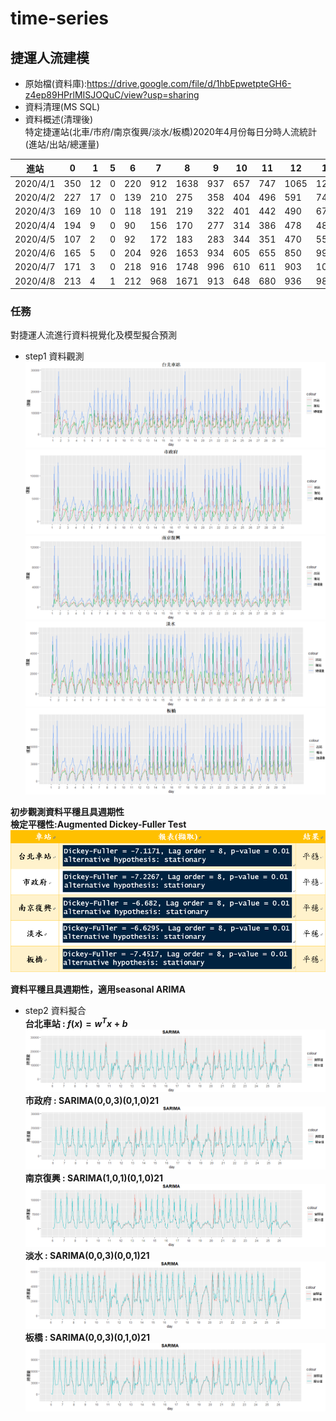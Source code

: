 # time-series
## 捷運人流建模

* 原始檔(資料庫):https://drive.google.com/file/d/1hbEpwetpteGH6-z4ep89HPrlMISJOQuC/view?usp=sharing
* 資料清理(MS SQL)
* 資料概述(清理後)<br>
特定捷運站(北車/市府/南京復興/淡水/板橋)2020年4月份每日分時人流統計(進站/出站/總運量)

| 進站       | 0   | 1  | 5 | 6   | 7   | 8    | 9   | 10  | 11  | 12   | 13   | 14   | 15   | 16   | 17   | 18   | 19   | 20   | 21   | 22   | 23  | 總計 |
|----------|-----|----|---|-----|-----|------|-----|-----|-----|------|------|------|------|------|------|------|------|------|------|------|-----|-------|
| 2020/4/1 | 350 | 12 | 0 | 220 | 912 | 1638 | 937 | 657 | 747 | 1065 | 1221 | 1274 | 1263 | 1484 | 2953 | 7378 | 5162 | 2716 | 2308 | 1724 | 713 | 34734 |
| 2020/4/2 | 227 | 17 | 0 | 139 | 210 | 275  | 358 | 404 | 496 | 591  | 740  | 784  | 833  | 828  | 1069 | 1186 | 928  | 924  | 1021 | 870  | 387 | 12287 |
| 2020/4/3 | 169 | 10 | 0 | 118 | 191 | 219  | 322 | 401 | 442 | 490  | 674  | 770  | 646  | 802  | 1022 | 1002 | 851  | 772  | 865  | 801  | 378 | 10945 |
| 2020/4/4 | 194 | 9  | 0 | 90  | 156 | 170  | 277 | 314 | 386 | 478  | 487  | 599  | 591  | 675  | 862  | 864  | 753  | 687  | 793  | 709  | 336 | 9430  |
| 2020/4/5 | 107 | 2  | 0 | 92  | 172 | 183  | 283 | 344 | 351 | 470  | 558  | 691  | 672  | 707  | 892  | 794  | 713  | 699  | 720  | 549  | 253 | 9252  |
| 2020/4/6 | 165 | 5  | 0 | 204 | 926 | 1653 | 934 | 605 | 655 | 850  | 994  | 958  | 1129 | 1382 | 2827 | 7881 | 5708 | 2724 | 2031 | 1353 | 413 | 33397 |
| 2020/4/7 | 171 | 3  | 0 | 218 | 916 | 1748 | 996 | 610 | 611 | 903  | 1002 | 1058 | 1096 | 1288 | 2851 | 7697 | 5318 | 2668 | 2149 | 1406 | 528 | 33237 |
| 2020/4/8 | 213 | 4  | 1 | 212 | 968 | 1671 | 913 | 648 | 680 | 936  | 987  | 1093 | 1078 | 1231 | 3006 | 7573 | 5128 | 2637 | 2187 | 1509 | 540 | 33215 |

### 任務
對捷運人流進行資料視覺化及模型擬合預測

* step1 資料觀測<br>
![](北車.png)
![](市府.png)
![](南京復興.png)
![](淡水.png)
![](板橋.png)

**初步觀測資料平穩且具週期性**<br>
**檢定平穩性:Augmented Dickey-Fuller Test**
![](平穩性檢定.png)

**資料平穩且具週期性，適用seasonal ARIMA**

* step2 資料擬合<br>
**台北車站 :  $f(x)=w^Tx+b$**<br>
![](北車擬合.png)
**市政府 : SARIMA(0,0,3)(0,1,0)21**<br>
![](市府擬合.png)
**南京復興 : SARIMA(1,0,1)(0,1,0)21**<br>
![](南京復興擬合.png)
**淡水 : SARIMA(0,0,3)(0,0,1)21**<br>
![](淡水擬合.png)
**板橋 : SARIMA(0,0,3)(0,1,0)21**<br>
![](板橋擬合.png)

 

